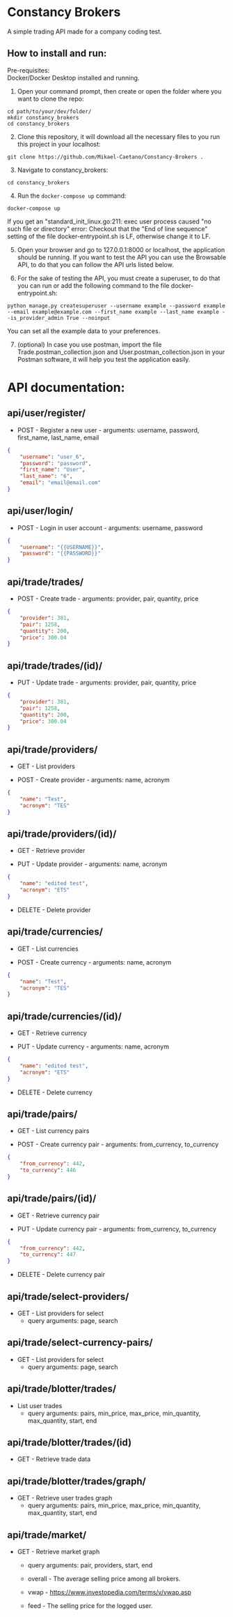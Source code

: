 # Constancy Brokers
A simple trading API made for a company coding test.

## How to install and run:  
Pre-requisites:  
  Docker/Docker Desktop installed and running.  
  
1. Open your command prompt, then create or open the folder where you want to clone the repo:
```
cd path/to/your/dev/folder/
mkdir constancy_brokers
cd constancy_brokers
```
2. Clone this repository, it will download all the necessary files to you run this project in your localhost:
```
git clone https://github.com/Mikael-Caetano/Constancy-Brokers .
```

3. Navigate to constancy_brokers:
```
cd constancy_brokers
```

4. Run the `docker-compose up` command:
```
docker-compose up
```
If you get an "standard_init_linux.go:211: exec user process caused "no such file or directory" error:
Checkout that the "End of line sequence" setting of the file docker-entrypoint.sh is LF, otherwise change it to LF.

5. Open your browser and go to 127.0.0.1:8000 or localhost, the application should be running. If you want to test the API you can use the Browsable API, to do that you can follow the API urls listed below.

6. For the sake of testing the API, you must create a superuser, to do that you can run or add the following command to the file docker-entrypoint.sh:
```
python manage.py createsuperuser --username example --password example --email example@example.com --first_name example --last_name example --is_provider_admin True --noinput
```
You can set all the example data to your preferences.

7. (optional) In case you use postman, import the file Trade.postman_collection.json and User.postman_collection.json in your Postman software, it will help you test the application easily.


# API documentation:
## api/user/register/
* POST - Register a new user - arguments: username, password, first_name, last_name, email
```json
{
    "username": "user_6",
    "password": "password",
    "first_name": "User",
    "last_name": "6",
    "email": "email@email.com"
}
```

## api/user/login/
* POST - Login in user account - arguments: username, password
```json
{
    "username": "{{USERNAME}}",
    "password": "{{PASSWORD}}"
}
```

## api/trade/trades/
* POST - Create trade - arguments: provider, pair, quantity, price
```json
{
    "provider": 381,
    "pair": 1258,
    "quantity": 200,
    "price": 300.04
}
```

## api/trade/trades/(id)/
* PUT - Update trade - arguments: provider, pair, quantity, price
```json
{
    "provider": 381,
    "pair": 1258,
    "quantity": 200,
    "price": 300.04
}
```

## api/trade/providers/
* GET - List providers

* POST - Create provider - arguments: name, acronym
```json
{
    "name": "Test",
    "acronym": "TES"
}
```

## api/trade/providers/(id)/
* GET - Retrieve provider

* PUT - Update provider - arguments: name, acronym
```json
{
    "name": "edited test",
    "acronym": "ETS"
}
```

* DELETE - Delete provider

## api/trade/currencies/
* GET - List currencies

* POST - Create currency - arguments: name, acronym
```json
{
    "name": "Test",
    "acronym": "TES"
}
```

## api/trade/currencies/(id)/
* GET - Retrieve currency

* PUT - Update currency - arguments: name, acronym
```json
{
    "name": "edited test",
    "acronym": "ETS"
}
```

* DELETE - Delete currency

## api/trade/pairs/
* GET - List currency pairs

* POST - Create currency pair - arguments: from_currency, to_currency
```json
{
    "from_currency": 442,
    "to_currency": 446
}
```

## api/trade/pairs/(id)/
* GET - Retrieve currency pair

* PUT - Update currency pair - arguments: from_currency, to_currency
```json
{
    "from_currency": 442,
    "to_currency": 447
}
```

* DELETE - Delete currency pair

## api/trade/select-providers/
* GET - List providers for select
    * query arguments: page, search

## api/trade/select-currency-pairs/
* GET - List providers for select
    * query arguments: page, search

## api/trade/blotter/trades/
* List user trades
    * query arguments: pairs, min_price, max_price, min_quantity, max_quantity, start, end

## api/trade/blotter/trades/(id)
* GET - Retrieve trade data

## api/trade/blotter/trades/graph/
* GET - Retrieve user trades graph
    * query arguments: pairs, min_price, max_price, min_quantity, max_quantity, start, end

## api/trade/market/
* GET - Retrieve market graph
    * query arguments: pair, providers, start, end

    * overall - The average selling price among all brokers.
    * vwap - https://www.investopedia.com/terms/v/vwap.asp
    * feed - The selling price for the logged user.
